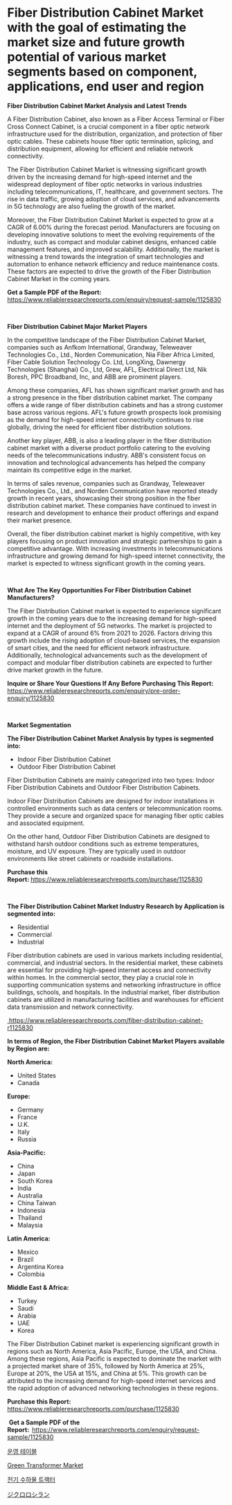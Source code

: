 <p><h1>Fiber Distribution Cabinet Market with the goal of estimating the market size and future growth potential of various market segments based on component, applications, end user and region</h1></p><p><strong>Fiber Distribution Cabinet Market Analysis and Latest Trends</strong></p>
<p><p>A Fiber Distribution Cabinet, also known as a Fiber Access Terminal or Fiber Cross Connect Cabinet, is a crucial component in a fiber optic network infrastructure used for the distribution, organization, and protection of fiber optic cables. These cabinets house fiber optic termination, splicing, and distribution equipment, allowing for efficient and reliable network connectivity.</p><p>The Fiber Distribution Cabinet Market is witnessing significant growth driven by the increasing demand for high-speed internet and the widespread deployment of fiber optic networks in various industries including telecommunications, IT, healthcare, and government sectors. The rise in data traffic, growing adoption of cloud services, and advancements in 5G technology are also fueling the growth of the market.</p><p>Moreover, the Fiber Distribution Cabinet Market is expected to grow at a CAGR of 6.00% during the forecast period. Manufacturers are focusing on developing innovative solutions to meet the evolving requirements of the industry, such as compact and modular cabinet designs, enhanced cable management features, and improved scalability. Additionally, the market is witnessing a trend towards the integration of smart technologies and automation to enhance network efficiency and reduce maintenance costs. These factors are expected to drive the growth of the Fiber Distribution Cabinet Market in the coming years.</p></p>
<p><strong>Get a Sample PDF of the Report:&nbsp;</strong> <a href="https://www.reliableresearchreports.com/enquiry/request-sample/1125830">https://www.reliableresearchreports.com/enquiry/request-sample/1125830</a></p>
<p>&nbsp;</p>
<p><strong>Fiber Distribution Cabinet Major Market Players</strong></p>
<p><p>In the competitive landscape of the Fiber Distribution Cabinet Market, companies such as Anfkom International, Grandway, Teleweaver Technologies Co., Ltd., Norden Communication, Nia Fiber Africa Limited, Fiber Cable Solution Technology Co. Ltd, LongXing, Dawnergy Technologies (Shanghai) Co., Ltd, Grew, AFL, Electrical Direct Ltd, Nik Boresh, PPC Broadband, Inc, and ABB are prominent players.</p><p>Among these companies, AFL has shown significant market growth and has a strong presence in the fiber distribution cabinet market. The company offers a wide range of fiber distribution cabinets and has a strong customer base across various regions. AFL's future growth prospects look promising as the demand for high-speed internet connectivity continues to rise globally, driving the need for efficient fiber distribution solutions.</p><p>Another key player, ABB, is also a leading player in the fiber distribution cabinet market with a diverse product portfolio catering to the evolving needs of the telecommunications industry. ABB's consistent focus on innovation and technological advancements has helped the company maintain its competitive edge in the market.</p><p>In terms of sales revenue, companies such as Grandway, Teleweaver Technologies Co., Ltd., and Norden Communication have reported steady growth in recent years, showcasing their strong position in the fiber distribution cabinet market. These companies have continued to invest in research and development to enhance their product offerings and expand their market presence.</p><p>Overall, the fiber distribution cabinet market is highly competitive, with key players focusing on product innovation and strategic partnerships to gain a competitive advantage. With increasing investments in telecommunications infrastructure and growing demand for high-speed internet connectivity, the market is expected to witness significant growth in the coming years.</p></p>
<p>&nbsp;</p>
<p><strong>What Are The Key Opportunities For Fiber Distribution Cabinet Manufacturers?</strong></p>
<p><p>The Fiber Distribution Cabinet market is expected to experience significant growth in the coming years due to the increasing demand for high-speed internet and the deployment of 5G networks. The market is projected to expand at a CAGR of around 6% from 2021 to 2026. Factors driving this growth include the rising adoption of cloud-based services, the expansion of smart cities, and the need for efficient network infrastructure. Additionally, technological advancements such as the development of compact and modular fiber distribution cabinets are expected to further drive market growth in the future.</p></p>
<p><strong>Inquire or Share Your Questions If Any Before Purchasing This Report:</strong> <a href="https://www.reliableresearchreports.com/enquiry/pre-order-enquiry/1125830">https://www.reliableresearchreports.com/enquiry/pre-order-enquiry/1125830</a></p>
<p>&nbsp;</p>
<p><strong>Market Segmentation</strong></p>
<p><strong>The Fiber Distribution Cabinet Market Analysis by types is segmented into:</strong></p>
<p><ul><li>Indoor Fiber Distribution Cabinet</li><li>Outdoor Fiber Distribution Cabinet</li></ul></p>
<p><p>Fiber Distribution Cabinets are mainly categorized into two types: Indoor Fiber Distribution Cabinets and Outdoor Fiber Distribution Cabinets. </p><p>Indoor Fiber Distribution Cabinets are designed for indoor installations in controlled environments such as data centers or telecommunication rooms. They provide a secure and organized space for managing fiber optic cables and associated equipment.</p><p>On the other hand, Outdoor Fiber Distribution Cabinets are designed to withstand harsh outdoor conditions such as extreme temperatures, moisture, and UV exposure. They are typically used in outdoor environments like street cabinets or roadside installations.</p></p>
<p><strong>Purchase this Report:&nbsp;</strong><a href="https://www.reliableresearchreports.com/purchase/1125830">https://www.reliableresearchreports.com/purchase/1125830</a></p>
<p>&nbsp;</p>
<p><strong>The Fiber Distribution Cabinet Market Industry Research by Application is segmented into:</strong></p>
<p><ul><li>Residential</li><li>Commercial</li><li>Industrial</li></ul></p>
<p><p>Fiber distribution cabinets are used in various markets including residential, commercial, and industrial sectors. In the residential market, these cabinets are essential for providing high-speed internet access and connectivity within homes. In the commercial sector, they play a crucial role in supporting communication systems and networking infrastructure in office buildings, schools, and hospitals. In the industrial market, fiber distribution cabinets are utilized in manufacturing facilities and warehouses for efficient data transmission and network connectivity.</p></p>
<p><a href="https://www.reliableresearchreports.com/fiber-distribution-cabinet-r1125830">&nbsp;https://www.reliableresearchreports.com/fiber-distribution-cabinet-r1125830</a></p>
<p><strong>In terms of Region, the Fiber Distribution Cabinet Market Players available by Region are:</strong></p>
<p>
    <p> <strong> North America: </strong>
        <ul>
            <li>United States</li>
            <li>Canada</li>
        </ul>
        </p> 
    <p> <strong> Europe: </strong>
        <ul>
            <li>Germany</li>
            <li>France</li>
            <li>U.K.</li>
            <li>Italy</li>
            <li>Russia</li>
        </ul>
        </p> 
    <p> <strong> Asia-Pacific: </strong>
        <ul>
            <li>China</li>
            <li>Japan</li>
            <li>South Korea</li>
            <li>India</li>
            <li>Australia</li>
            <li>China Taiwan</li>
            <li>Indonesia</li>
            <li>Thailand</li>
            <li>Malaysia</li>
        </ul>
        </p> 
    <p> <strong> Latin America: </strong>
        <ul>
            <li>Mexico</li>
            <li>Brazil</li>
            <li>Argentina Korea</li>
            <li>Colombia</li>
        </ul>
        </p> 
    <p> <strong> Middle East & Africa: </strong>
        <ul>
            <li>Turkey</li>
            <li>Saudi</li>
            <li>Arabia</li>
            <li>UAE</li>
            <li>Korea</li>
        </ul>
    </p>
    </p>
<p><p>The Fiber Distribution Cabinet market is experiencing significant growth in regions such as North America, Asia Pacific, Europe, the USA, and China. Among these regions, Asia Pacific is expected to dominate the market with a projected market share of 35%, followed by North America at 25%, Europe at 20%, the USA at 15%, and China at 5%. This growth can be attributed to the increasing demand for high-speed internet services and the rapid adoption of advanced networking technologies in these regions.</p></p>
<p><strong>Purchase this Report: </strong><a href="https://www.reliableresearchreports.com/purchase/1125830">https://www.reliableresearchreports.com/purchase/1125830</a></p>
<p>&nbsp;<strong>Get a Sample PDF of the Report:&nbsp;&nbsp;</strong><a href="https://www.reliableresearchreports.com/enquiry/request-sample/1125830">https://www.reliableresearchreports.com/enquiry/request-sample/1125830</a></p>
<p><strong></strong></p>
<p><p><a href="https://github.com/TimmyMann6767/Market-Research-Report-List-1/blob/main/654240419655.md">운영 테이블</a></p><p><a href="https://github.com/Airanohannonzb68e5pb53oc1/Market-Research-Report-List-2/blob/main/green-transformer-market.md">Green Transformer Market</a></p><p><a href="https://github.com/JeromeRtyau89966/Market-Research-Report-List-1/blob/main/540431919656.md">전기 수하물 트랙터</a></p><p><a href="https://github.com/AriMuller2009/Market-Research-Report-List-1/blob/main/494683421091.md">ジクロロシラン</a></p></p>